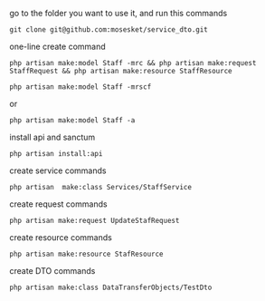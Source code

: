 go to the folder you want to use it, and run this commands
```
git clone git@github.com:mosesket/service_dto.git
```

one-line create command
```
php artisan make:model Staff -mrc && php artisan make:request StaffRequest && php artisan make:resource StaffResource

```


```
php artisan make:model Staff -mrscf 
```
or 
```
php artisan make:model Staff -a
```

install api and sanctum
```
php artisan install:api
```

create service commands
```
php artisan  make:class Services/StaffService
```

create request commands
```
php artisan make:request UpdateStafRequest
```

create resource commands
```
php artisan make:resource StafResource 
```

create DTO commands
```
php artisan make:class DataTransferObjects/TestDto 
```
